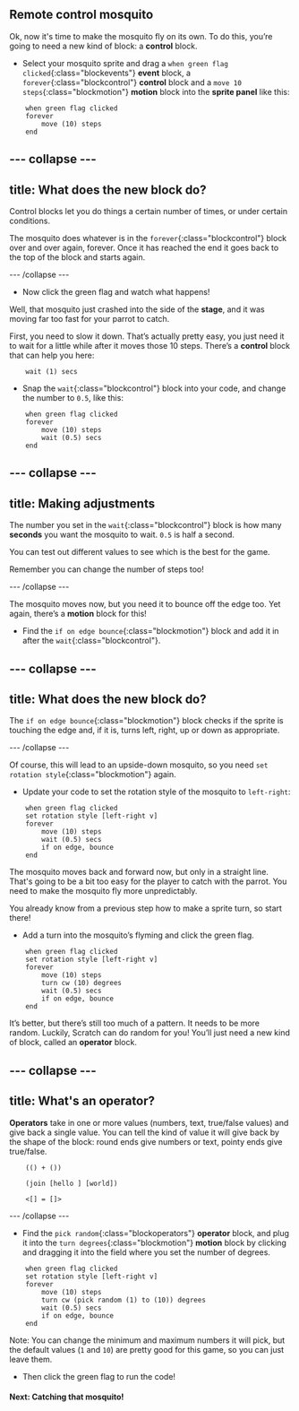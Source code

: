 ## Remote control mosquito

Ok, now it's time to make the mosquito fly on its own. To do this, you’re going to need a new kind of block: a **control** block. 

+ Select your mosquito sprite and drag a `when green flag clicked`{:class="blockevents"} **event** block, a `forever`{:class="blockcontrol"} **control** block and a `move 10 steps`{:class="blockmotion"} **motion** block into the **sprite panel** like this: 

```blocks
    when green flag clicked
    forever
        move (10) steps
    end
```

--- collapse ---
---
title: What does the new block do?
---

Control blocks let you do things a certain number of times, or under certain conditions.

The mosquito does whatever is in the `forever`{:class="blockcontrol"} block over and over again, forever. Once it has reached the end it goes back to the top of the block and starts again. 

--- /collapse ---

+ Now click the green flag and watch what happens!

Well, that mosquito just crashed into the side of the **stage**, and it was moving far too fast for your parrot to catch. 

First, you need to slow it down. That’s actually pretty easy, you just need it to wait for a little while after it moves those 10 steps. There’s a **control** block that can help you here: 

```blocks
    wait (1) secs
```

+ Snap the `wait`{:class="blockcontrol"} block into your code, and change the number to `0.5`, like this:


```blocks
    when green flag clicked
    forever
        move (10) steps
        wait (0.5) secs
    end
```


--- collapse ---
---
title: Making adjustments
---

The number you set in the `wait`{:class="blockcontrol"} block is how many **seconds** you want the mosquito to wait. `0.5` is half a second. 

You can test out different values to see which is the best for the game. 

Remember you can change the number of steps too! 

--- /collapse ---

The mosquito moves now, but you need it to bounce off the edge too. Yet again, there’s a **motion** block for this! 

+ Find the `if on edge bounce`{:class="blockmotion"} block and add it in after the `wait`{:class="blockcontrol"}.

--- collapse ---
---
title: What does the new block do?
---

The `if on edge bounce`{:class="blockmotion"} block checks if the sprite is touching the edge and, if it is, turns left, right, up or down as appropriate. 

--- /collapse ---

Of course, this will lead to an upside-down mosquito, so you need `set rotation style`{:class="blockmotion"} again. 

+ Update your code to set the rotation style of the mosquito to `left-right`:

```blocks
    when green flag clicked
    set rotation style [left-right v]
    forever
        move (10) steps
        wait (0.5) secs
        if on edge, bounce
    end
```

The mosquito moves back and forward now, but only in a straight line. That's going to be a bit too easy for the player to catch with the parrot. You need to make the mosquito fly more unpredictably.

You already know from a previous step how to make a sprite turn, so start there! 

+ Add a turn into the mosquito’s flyming and click the green flag. 

```blocks
    when green flag clicked
    set rotation style [left-right v]
    forever
        move (10) steps
        turn cw (10) degrees
        wait (0.5) secs
        if on edge, bounce
    end
```

It’s better, but there’s still too much of a pattern. It needs to be more random. Luckily, Scratch can do random for you! You’ll just need a new kind of block, called an **operator** block.

--- collapse ---
---
title: What's an operator?
---

**Operators** take in one or more values (numbers, text, true/false values) and give back a single value. You can tell the kind of value it will give back by the shape of the block: round ends give numbers or text, pointy ends give true/false. 

```blocks
    (() + ())

    (join [hello ] [world])

    <[] = []>
```

--- /collapse ---

+ Find the `pick random`{:class="blockoperators"} **operator** block, and plug it into the `turn degrees`{:class="blockmotion"} **motion** block by clicking and dragging it into the field where you set the number of degrees. 

```blocks
    when green flag clicked
    set rotation style [left-right v]
    forever 
        move (10) steps
        turn cw (pick random (1) to (10)) degrees
        wait (0.5) secs
        if on edge, bounce
    end
```

Note: You can change the minimum and maximum numbers it will pick, but the default values (`1` and `10`) are pretty good for this game, so you can just leave them.

+ Then click the green flag to run the code!
 
#### Next: Catching that mosquito!

